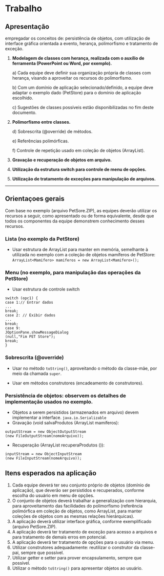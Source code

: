# Trabalho

## Apresentação


empregadar os conceitos de: 
persistência de objetos, com utilização de interface gráfica orientada a evento,
herança, polimorfismo e tratamento de exceção.




1. **Modelagem de classes com herança, realizada com o auxílio de ferramenta (PowerPoint ou Word,
por exemplo).**

    a) Cada equipe deve definir sua organização própria de classes com herança, visando a aproveitar os recursos do polimorfismo.

    b) Com um domínio de aplicação selecionado/definido, a equipe deve adaptar o exemplo dado (PetStore) para o domínio de aplicação escolhido.

    c) Sugestões de classes possíveis estão disponibilizadas no fim deste documento.



2. **Polimorfismo entre classes.**
   
    d) Sobrescrita (@override) de métodos.

    e) Referências polimórficas.

    f) Controle de repetição usado em coleção de objetos (ArrayList).

3. **Gravação e recuperação de objetos em arquivo.**
   
4. **Utilização da estrutura switch para controle de menu de opções.**
   
5. **Utilização de tratamento de exceções para manipulação de arquivos.**

---------------

## Orientaçoes gerais

Com base no exemplo (arquivo PetSore.ZIP), as equipes deverão utilizar os recursos a seguir, como
apresentado ou de forma equivalente, desde que todos os componentes da equipe demonstrem
conhecimento desses recursos.


### Lista (no exemplo da PetStore)
* Usar estrutura de ArrayList para manter em memória, semelhante à utilizada no exemplo com a
coleção de objetos mamíferos de PetStore:
`ArrayList<Mamifero> mamiferos = new ArrayList<Mamifero>();`

### Menu (no exemplo, para manipulação das operações da PetStore)
* Usar estrutura de controle switch
```
switch (opc1) {
case 1:// Entrar dados
...
break;
case 2: // Exibir dados
...
break;
case 9:
JOptionPane.showMessageDialog
(null,"Fim PET Store");
break;
}
```
### Sobrescrita (@override)
* Usar no método `toString()`, aproveitando o método da classe-mãe, por meio da chamada `super`.
  
* Usar em métodos construtores (encadeamento de construtores).
### Persistência de objetos: observem os detalhes de implementação usados no exemplo.

* Objetos a serem persistidos (armazenados em arquivo) devem implementar a interface.
`java.io.Serializable`
* Gravação (void salvaProdutos (ArrayList<Mamifero> mamiferos):
```
outputStream = new ObjectOutputStream
(new FileOutputStream(nomeArquivo));
```
* Recuperação (ArrayList<Mamifero> recuperaProdutos ()):
```
inputStream = new ObjectInputStream
(new FileInputStream(nomeArquivo));
```

## Itens esperados na aplicação
1. Cada equipe deverá ter seu conjunto próprio de objetos (domínio de aplicação), que deverão ser
persistidos e recuperados, conforme escolha do usuário em menu de opções.
1. O conjunto de objetos deverá trabalhar a generalização com hierarquia, para aproveitamento das
facilidades do polimorfismo (referência polimórfica em coleção de objetos, como ArrayList, para
manter coleções de objetos com as mesmas relações hierárquicas).
1. A aplicação deverá utilizar interface gráfica, conforme exemplificado (arquivo PetSore.ZIP).
2. A aplicação deverá ter tratamento de exceção para acesso a arquivos e para tratamento de demais
erros em potencial.
1. A aplicação deverá ter tratamento de opções para o usuário via menu.
2. Utilizar construtores adequadamente: reutilizar o construtor da classe-pai, sempre que possível.
3. Utilizar getter e setter para prover encapsulamento, sempre que possível.
4. Utilizar o método `toString()` para apresentar objetos ao usuário.
